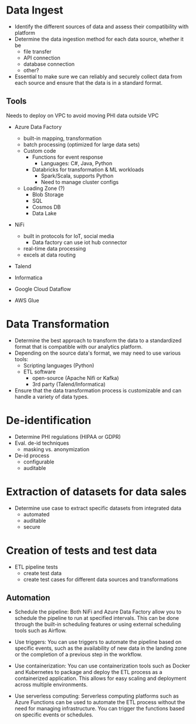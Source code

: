 # Data Ingest

- Identify the different sources of data and assess their compatibility with platform 
- Determine the data ingestion method for each data source, whether it be 
	- file transfer
	- API connection
	- database connection
	- other?
- Essential to make sure we can reliably and securely collect data from each source and ensure that the data is in a standard format.

## Tools

Needs to deploy on VPC to avoid moving PHI data outside VPC

- Azure Data Factory
	- built-in mapping, transformation
	- batch processing (optimized for large data sets)
	- Custom code
	 	- Functions for event response
		 	- Languages: C#, Java, Python
	 	- Databricks for transformation & ML workloads
		 	- Spark/Scala, supports Python
		 	- Need to manage cluster configs
	- Loading Zone (?)
		- Blob Storage
		- SQL
		- Cosmos DB
		- Data Lake
- NiFi
	- built in protocols for IoT, social media
		- Data factory can use iot hub connector
	- real-time data processing
	- excels at data routing

- Talend
- Informatica 
- Google Cloud Dataflow
- AWS Glue


# Data Transformation

- Determine the best approach to transform the data to a standardized format that is compatible with our analytics platform. 
- Depending on the source data's format, we may need to use various tools:
	- Scripting languages (Python)
	- ETL software 
		- open-source (Apache Nifi or Kafka)
		- 3rd party (Talend/Informatica)
- Ensure that the data transformation process is customizable and can handle a variety of data types.

# De-identification

- Determine PHI regulations (HIPAA or GDPR) 
- Eval. de-id techniques
	- masking vs. anonymization
- De-id process
	- configurable
	- auditable

# Extraction of datasets for data sales

- Determine use case to extract specific datasets from integrated data
	- automated
	- auditable
	- secure

# Creation of tests and test data
- ETL pipeline tests
	- create test data
	- create test cases for different data sources and transformations

## Automation

- Schedule the pipeline: Both NiFi and Azure Data Factory allow you to schedule the pipeline to run at specified intervals. This can be done through the built-in scheduling features or using external scheduling tools such as Airflow.

- Use triggers: You can use triggers to automate the pipeline based on specific events, such as the availability of new data in the landing zone or the completion of a previous step in the workflow.

- Use containerization: You can use containerization tools such as Docker and Kubernetes to package and deploy the ETL process as a containerized application. This allows for easy scaling and deployment across multiple environments.

- Use serverless computing: Serverless computing platforms such as Azure Functions can be used to automate the ETL process without the need for managing infrastructure. You can trigger the functions based on specific events or schedules.